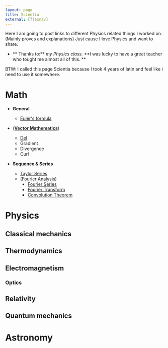 ```yaml
---
layout: page
title: Scientia
external: [flexnav]
---
```


Here I am going to post links to different Physics related things I worked on. (Mainly proves and explanations) Just cause I love Physics and want to share.

* ** Thanks to:** 
*my Physics class.*
**I was lucky to have a great teacher who tought me almost all of this. **

BTW: I called this page Scientia because I took 4 years of latin and feel like i need to use it somewhere.

# Math

* **General**
  * [Euler's formula](/scientia/math/euler-formula)

* ([**Vector Mathematics**](http://en.wikipedia.org/wiki/Euclidean_vector))
  * [Del](/scientia/math/calculus/del)
  * Gradient
  * Divergence
  * Curl

* **Sequence & Series**
  * [Taylor Series](/scientia/math/taylor-series)
  * ([Fourier Analysis](http://en.wikipedia.org/wiki/Fourier_analysis))
    * [Fourier Series](/scientia/math/fourier-series)
    * [Fourier Transform](/scientia/math/fourier-transform)
    * [Convolution Theorem](/scientia/math/convolution)


# Physics

## Classical mechanics

## Thermodynamics

## Electromagnetism

### Optics

## Relativity

## Quantum mechanics

# Astronomy

